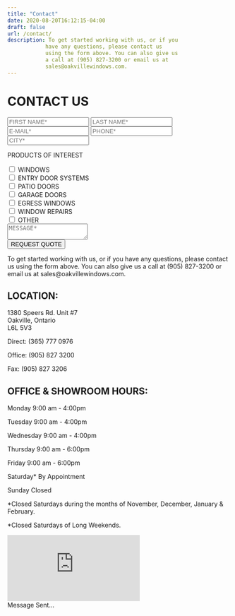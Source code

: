 ```yaml
---
title: "Contact"
date: 2020-08-20T16:12:15-04:00
draft: false
url: /contact/
description: To get started working with us, or if you
            have any questions, please contact us
            using the form above. You can also give us
            a call at (905) 827-3200 or email us at
            sales@oakvillewindows.com.
---
```

<div class="content container">
    <h1 class="title">CONTACT US</h1>
    <div id="contact">
        <div id="form">
            <form autocomplete="on" id="contactForm">
                <div>
                    <input type="text" name="fname" placeholder="FIRST NAME*" class="border" id="fname"/>
                    <input type="text" name="lname" placeholder="LAST NAME*" class="border" id="lname"/>
                </div>
                <div>
                    <input type="email" name="email" placeholder="E-MAIL*" class="border" id="emailInput" />
                    <input type="tel" name="phone" placeholder="PHONE*" class="border" id="phone" />
                </div>
                <div>
                    <input type="text" name="city" placeholder="CITY*" class="border" id="city" />
                </div>
                <div id="checkboxes">
                    <p class="grayTxt">PRODUCTS OF INTEREST</p>
                    <div id="checks">
                        <div>
                            <input type="checkbox" id="windows" name="windows" />
                            <label for="windows" class="grayTxt">WINDOWS</label>
                        </div>
                        <div>
                            <input type="checkbox" id="entry" name="entry" />
                            <label for="entry" class="grayTxt">ENTRY DOOR SYSTEMS</label>
                        </div>
                        <div>
                            <input type="checkbox" id="sliding" name="sliding" />
                            <label for="sliding" class="grayTxt">PATIO DOORS</label>
                        </div>
                        <div>
                            <input type="checkbox" id="garage" name="garage" />
                            <label for="garage" class="grayTxt">GARAGE DOORS</label>
                        </div>
                        <div>
                            <input type="checkbox" id="egress" name="egress" />
                            <label for="egress" class="grayTxt">EGRESS WINDOWS</label>
                        </div>
                        <div>
                            <input type="checkbox" id="repairs" name="repairs" />
                            <label for="repairs" class="grayTxt">WINDOW REPAIRS</label>
                        </div>
                        <div>
                            <input type="checkbox" id="other" name="other" />
                            <label for="other" class="grayTxt">OTHER</label>
                        </div>
                    </div>
                </div>
                <div>
                    <textarea id="message" placeholder="MESSAGE*"></textarea>
                </div>
                <input type="submit" value="REQUEST QUOTE" id="submit" class="g-recaptcha" data-sitekey="6LePVLMZAAAAAPLLObfHwB3bRCZySVKpNHgZyIqw" data-callback='recaptchaCallback' data-action='submit' />
            </form>
            <div id="error" class="error"></div>
        </div>
        <div id="info">
            <p class="grayTxt">
                To get started working with us, or if you
                have any questions, please contact us
                using the form above. You can also give us
                a call at (905) 827-3200 or email us at
                sales@oakvillewindows.com.
            </p>
            <div id="location">
                <h2 class="grayTxt">LOCATION:</h2>
                <p class="orangeTxt">
                    1380 Speers Rd. Unit #7<br />
                    Oakville, Ontario<br />
                    L6L 5V3
                </p>
            </div>
            <div id="phoneNumbers">
                <p>
                    <span class="grayTxt">Direct: </span>
                    <span class="orangeTxt">(365) 777 0976</span>
                </p>
                <p>
                    <span class="grayTxt">Office: </span>
                    <span class="orangeTxt">(905) 827 3200</span>
                </p>
                <p>
                    <span class="grayTxt">Fax: </span>
                    <span class="orangeTxt">(905) 827 3206</span>
                </p>
            </div>
            <div id="hours">
                <h2 class="grayTxt">OFFICE & SHOWROOM HOURS:</h2>
                <p class="orangeTxt">
                    <span>Monday</span>
                    <span>9:00 am - 4:00pm</span>
                </p>
                <p class="orangeTxt">
                    <span>Tuesday</span>
                    <span>9:00 am - 4:00pm</span>
                </p>
                <p class="orangeTxt">
                    <span>Wednesday</span>
                    <span>9:00 am - 4:00pm</span>
                </p>
                <p class="orangeTxt">
                    <span>Thursday</span>
                    <span>9:00 am - 6:00pm</span>
                </p>
                <p class="orangeTxt">
                    <span>Friday</span>
                    <span>9:00 am - 6:00pm</span>
                </p>
                <p class="orangeTxt">
                    <span>Saturday<span class="gray">*</span></span>
                    <span>By Appointment</span>
                </p>
                <p class="orangeTxt">
                    <span>Sunday</span>
                    <span>Closed</span>
                </p>
                <div class="grayTxt" id="exceptions">
                    <p>*Closed Saturdays during the months of November, December, January & February.</p>
                    <p>*Closed Saturdays of Long Weekends.</p>
                </div>
            </div>
        </div>
        <iframe title="Oakville Windows and Doors Location" src="https://www.google.com/maps/embed?pb=!1m18!1m12!1m3!1d2897.800801278461!2d-79.71486178383195!3d43.422988475303114!2m3!1f0!2f0!3f0!3m2!1i1024!2i768!4f13.1!3m3!1m2!1s0x882b5dba16866961%3A0x715961398c0fb8a8!2sOakville%20Windows%20%26%20Doors!5e0!3m2!1sen!2sca!4v1595081496207!5m2!1sen!2sca" frameborder="0" allowfullscreen="" aria-hidden="false" tabindex="0"></iframe>
    </div>
    <div id="snackbar">Message Sent...</div>
</div>

